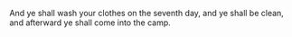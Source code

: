 And ye shall wash your clothes on the seventh day, and ye shall be clean, and afterward ye shall come into the camp.
